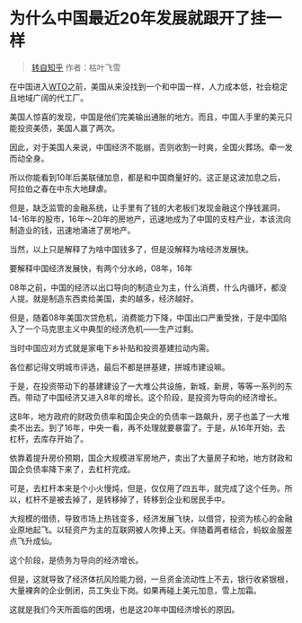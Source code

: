 # 为什么中国最近20年发展就跟开了挂一样

> [转自知乎](https://www.zhihu.com/question/355175369/answer/2449306632) 作者：枯叶飞雪

在中国进入[WTO](https://zh.wikipedia.org/zh-cn/世界贸易组织)之前，美国从来没找到一个和中国一样，人力成本低，社会稳定且地域广阔的代工厂。

美国人惊喜的发现，中国是他们完美输出通胀的地方。而且，中国人手里的美元只能投资美债，美国人赢了两次。

因此，对于美国人来说，中国经济不能崩，否则收割一时爽，全国火葬场。牵一发而动全身。

所以你能看到10年后美联储加息，都是和中国商量好的。这正是这波加息之后，阿拉伯之春在中东大地肆虐。

但是，缺乏监管的金融系统，让手里有了钱的大老板们发现金融这个挣钱漏洞， 14-16年的股市，16年～20年的房地产，迅速地成为了中国的支柱产业，本该流向制造业的钱，迅速地涌进了房地产。

当然，以上只是解释了为啥中国钱多了，但是没解释为啥经济发展快。

要解释中国经济发展快，有两个分水岭，08年，16年

08年之前，中国的经济以出口导向的制造业为主，什么消费，什么内循环，都没人提。就是制造东西卖给美国，卖的越多，经济越好。

但是，随着08年美国次贷危机，消费能力下降，中国出口严重受挫，于是中国陷入了一个马克思主义中典型的经济危机——生产过剩。

当时中国应对方式就是家电下乡补贴和投资基建拉动内需。

各位都记得文明城市评选，最后不都是拼基建，拼城市建设嘛。

于是，在投资带动下的基建建设了一大堆公共设施，新城，新房，等等一系列的东西。带动了中国经济又进入8年的增长。这个阶段，是投资为导向的经济增长。

这8年，地方政府的财政负债率和国企央企的负债率一路飙升，房子也盖了一大堆卖不出去。到了16年，中央一看，再不处理就要暴雷了。于是，从16年开始，去杠杆，去库存开始了。

依靠着提升房价预期，国企大规模进军房地产，卖出了大量房子和地，地方财政和国企负债率降下来了，去杠杆完成。

可是，去杠杆本来是个小火慢炖，但是，仅仅用了四五年，就完成了这个任务。所以，杠杆不是被去掉了，是转移掉了，转移到企业和居民手中。

大规模的借债，导致市场上热钱变多，经济发展飞快，以借贷，投资为核心的金融业原地起飞。以轻资产为主的互联网被人吹捧上天。伴随着两者结合，蚂蚁金服差点飞升成仙。

这个阶段，是债务为导向的经济增长。

但是，这就导致了经济体抗风险能力弱，一旦资金流动性上不去，银行收紧银根，大量裸奔的企业倒闭，员工失业下岗。如果再碰上美元加息，雪上加霜。

这就是我们今天所面临的困境，也是这20年中国经济增长的原因。

